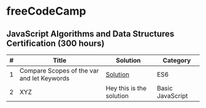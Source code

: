 # freeCodeCamp

## JavaScript Algorithms and Data Structures Certification (300 hours)

| #  | Title |Solution|Category
| ------------- | ------------- |------------- |------------- |
| 1  | Compare Scopes of the var and let Keywords  |[Solution](#/sourabhgrover/freecodecamp/blob/master/JavaScript%20Algorithms%20and%20Data%20Structures%20Certification/ES6/compare-scopes-of-the-var-and-let-keywords.txt)|ES6
| 2  | XYZ  |Hey this is the solution|Basic JavaScript
